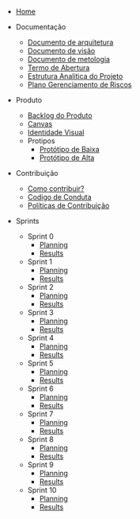 * [Home](README.md)

* Documentação
    - [Documento de arquitetura](./wiki/Documents/Documento_de_Arquitetura.md)
    - [Documento de visão](./wiki/Documents/Documento_de_Visao.md)
    - [Documento de metologia](./wiki/Documents/Documento_de_Metodologia.md)
    - [Termo de Abertura](./wiki/TAP.md)
    - [Estrutura Analitica do Projeto](./wiki/EAP.md)
    - [Plano Gerenciamento de Riscos](./wiki/Plano_Gerenciamento_de_Riscos.md)

* Produto
    - [Backlog do Produto](./wiki/Product_Backlog.md)
    - [Canvas](./wiki/Canvas.md)
    - [Identidade Visual](./wiki/style_guide.md)
    - Protipos 
        - [Protótipo de Baixa](./wiki/Protótipos/baixa_fidelidade.md)
        - [Protótipo de Alta](./wiki/Protótipos/alta_fidelidade.md)

* Contribuição
    - [Como contribuir?](./wiki/CONTRIBUTING.md)
    - [Codigo de Conduta](./wiki/CODE_OF_CONDUCT.md)
    - [Políticas de Contribuição](./wiki/Documents/PolíticasdeContribuiçao.md)

* Sprints
    - Sprint 0
        - [Planning](./sprints/sprint0/planning.md)
        - [Results](./sprints/sprint0/result.md)
    - Sprint 1
        - [Planning](./sprints/sprint1/planning.md)
        - [Results](./sprints/sprint1/result.md)
    - Sprint 2
        - [Planning](./sprints/sprint2/planning.md)
        - [Results](./sprints/sprint2/result.md)
    - Sprint 3
        - [Planning](./sprints/sprint3/planning.md)
        - [Results](./sprints/sprint3/result.md)
    - Sprint 4
        - [Planning](./sprints/sprint4/planning.md)
        - [Results](./sprints/sprint4/result.md)
    - Sprint 5
        - [Planning](./sprints/sprint5/planning.md)
        - [Results](./sprints/sprint5/result.md)
     - Sprint 6
        - [Planning](./sprints/sprint6/planning.md)
        - [Results](./sprints/sprint6/result.md)
     - Sprint 7
        - [Planning](./sprints/sprint7/planning.md)
        - [Results](./sprints/sprint7/result.md)
     - Sprint 8
        - [Planning](./sprints/sprint8/planning.md)
        - [Results](./sprints/sprint8/result.md)
     - Sprint 9
        - [Planning](./sprints/sprint9/planning.md)
        - [Results](./sprints/sprint9/result.md)
    - Sprint 10
        - [Planning](./sprints/sprint10/planning.md)
        - [Results](./sprints/sprint10/result.md)
    





        
        
        

